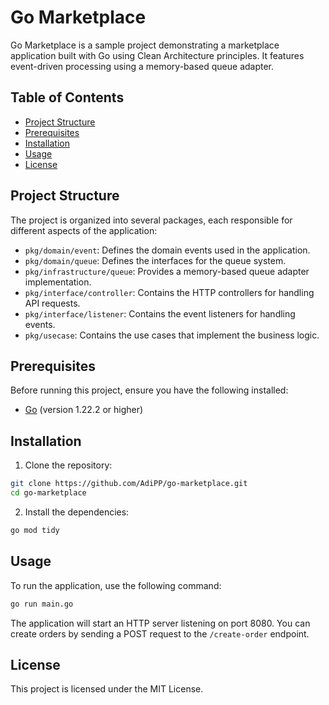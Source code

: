 # Go Marketplace

Go Marketplace is a sample project demonstrating a marketplace application built with Go using Clean Architecture principles. It features event-driven processing using a memory-based queue adapter.

## Table of Contents

- [Project Structure](#project-structure)
- [Prerequisites](#prerequisites)
- [Installation](#installation)
- [Usage](#usage)
- [License](#license)

## Project Structure

The project is organized into several packages, each responsible for different aspects of the application:

- `pkg/domain/event`: Defines the domain events used in the application.
- `pkg/domain/queue`: Defines the interfaces for the queue system.
- `pkg/infrastructure/queue`: Provides a memory-based queue adapter implementation.
- `pkg/interface/controller`: Contains the HTTP controllers for handling API requests.
- `pkg/interface/listener`: Contains the event listeners for handling events.
- `pkg/usecase`: Contains the use cases that implement the business logic.

## Prerequisites

Before running this project, ensure you have the following installed:

- [Go](https://golang.org/doc/install) (version 1.22.2 or higher)

## Installation

1. Clone the repository:

```sh
git clone https://github.com/AdiPP/go-marketplace.git
cd go-marketplace
```

2. Install the dependencies:

```sh
go mod tidy
```

## Usage

To run the application, use the following command:

```sh
go run main.go
```

The application will start an HTTP server listening on port 8080. You can create orders by sending a POST request to the `/create-order` endpoint.

## License

This project is licensed under the MIT License.